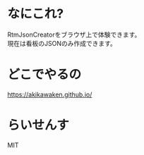 # なにこれ?
RtmJsonCreatorをブラウザ上で体験できます。  
現在は看板のJSONのみ作成できます。

# どこでやるの
https://akikawaken.github.io/

# らいせんす
MIT
